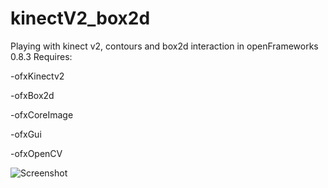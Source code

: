 kinectV2_box2d
==============

Playing with kinect v2, contours and box2d interaction in openFrameworks 0.8.3
Requires:

-ofxKinectv2

-ofxBox2d

-ofxCoreImage

-ofxGui

-ofxOpenCV

![Screenshot](https://raw.githubusercontent.com/fakelove/kinectV2_box2d/master/Sample.png)
